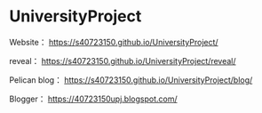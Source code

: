 # UniversityProject
Website： https://s40723150.github.io/UniversityProject/

reveal： https://s40723150.github.io/UniversityProject/reveal/

Pelican blog： https://s40723150.github.io/UniversityProject/blog/

Blogger： https://40723150upj.blogspot.com/
